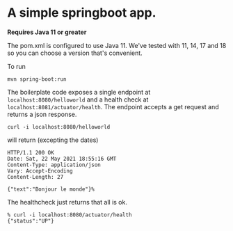 # A simple springboot app.

**Requires Java 11 or greater**

The pom.xml is configured to use Java 11. We've tested with 11, 14, 17 and 18 so you can choose a version that's
convenient.

To run

```
mvn spring-boot:run
```

The boilerplate code exposes a single endpoint at `localhost:8080/helloworld` and a health check
at `localhost:8081/actuator/health`. The endpoint accepts a get request and returns a json response.

`curl -i localhost:8080/helloworld`

will return (excepting the dates)

    HTTP/1.1 200 OK
    Date: Sat, 22 May 2021 18:55:16 GMT
    Content-Type: application/json
    Vary: Accept-Encoding
    Content-Length: 27
    
    {"text":"Bonjour le monde"}%

The healthcheck just returns that all is ok.

    % curl -i localhost:8080/actuator/health
    {"status":"UP"}